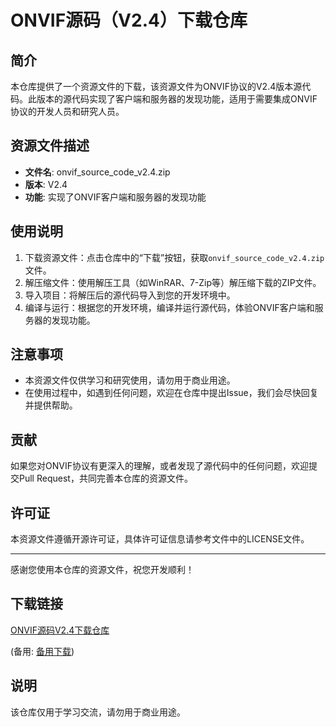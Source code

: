 # ONVIF源码（V2.4）下载仓库

## 简介
本仓库提供了一个资源文件的下载，该资源文件为ONVIF协议的V2.4版本源代码。此版本的源代码实现了客户端和服务器的发现功能，适用于需要集成ONVIF协议的开发人员和研究人员。

## 资源文件描述
- **文件名**: onvif_source_code_v2.4.zip
- **版本**: V2.4
- **功能**: 实现了ONVIF客户端和服务器的发现功能

## 使用说明
1. 下载资源文件：点击仓库中的“下载”按钮，获取`onvif_source_code_v2.4.zip`文件。
2. 解压缩文件：使用解压工具（如WinRAR、7-Zip等）解压缩下载的ZIP文件。
3. 导入项目：将解压后的源代码导入到您的开发环境中。
4. 编译与运行：根据您的开发环境，编译并运行源代码，体验ONVIF客户端和服务器的发现功能。

## 注意事项
- 本资源文件仅供学习和研究使用，请勿用于商业用途。
- 在使用过程中，如遇到任何问题，欢迎在仓库中提出Issue，我们会尽快回复并提供帮助。

## 贡献
如果您对ONVIF协议有更深入的理解，或者发现了源代码中的任何问题，欢迎提交Pull Request，共同完善本仓库的资源文件。

## 许可证
本资源文件遵循开源许可证，具体许可证信息请参考文件中的LICENSE文件。

---

感谢您使用本仓库的资源文件，祝您开发顺利！

## 下载链接
[ONVIF源码V2.4下载仓库](https://pan.quark.cn/s/3273eb934965) 

(备用: [备用下载](https://pan.baidu.com/s/1BU7N1gyt7O03gCFHUbMO1w?pwd=1234))

## 说明

该仓库仅用于学习交流，请勿用于商业用途。
